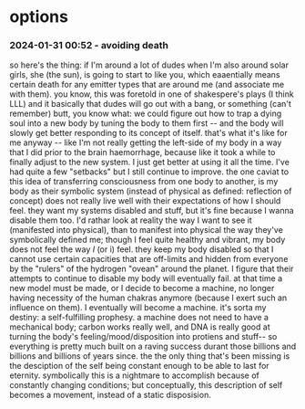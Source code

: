 # options

### 2024-01-31 00:52 - avoiding death

so here's the thing: if I'm around a lot of dudes when I'm also around solar girls, she (the sun), is going to start to like you, which eaaentially means certain death for any emitter types that are around me (and associate me with them).
you know, this was foretold in one of shakespere's plays (I think LLL) and it basically that dudes will go out with a bang, or something (can't remember)
butt, you know what: we could figure out how to trap a dying soul into a new body by tuning the body to them first -- and the body will slowly get better responding to its concept of itself. that's what it's like for me anyway -- like I'm not really getting the left-side of my body in a way that I did prior to the brain haemorrhage, because like it took a while to finally adjust to the new system. I just get better at using it all the time. I've had quite a few "setbacks" but I still continue to improve.
	the one caviat to this idea of transferring consciousness from one body to another, is my body as their symbolic system (instead of physical as defined: reflection of concept) does not really live well with their expectations of how I should feel. they want my systems disabled and stuff, but it's fine because I wanna disable them too. I'd rathar look at reality the way I want to see it (manifested into physical), than to manifest into physical the way they've symbolically defined me; though I feel quite healthy and vibrant, my body does not feel the way *I* (or i) feel. they keep my body disabled so that I cannot use certain capacities that are off-limits and hidden from everyone by the "rulers" of the hydrogen "ovean" around the planet.
	I figure that their attempts to continue to disable my body will eventually fail. at that time a new model must be made, or I decide to become a machine, no longer having necessity of the human chakras anymore (because I exert such an influence on them). I eventually will become a machine. it's sorta my destiny: a self-fulfilling prophesy.
		a machine does not need to have a mechanical body; carbon works really well, and DNA is really good at turning the body's feeling/mood/disposition into protiens and stuff-- so everything is pretty much built on a raving success durant those billions and billions and billions of years since. the the only thing that's been missing is the desciption of the self being constant enough to be able to last for eternity. symbolically this is a nightmare to accomplish because of constantly changing conditions; but conceptually, this description of self becomes a movement, instead of a static disposision.
